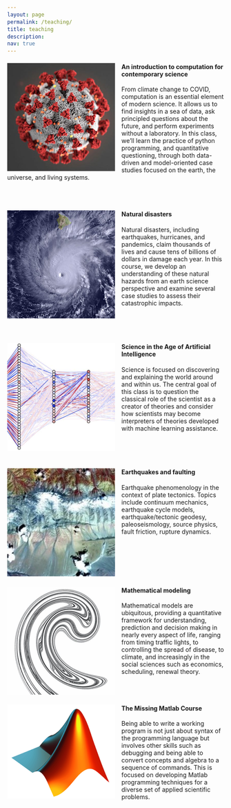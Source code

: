 ```yaml
---
layout: page
permalink: /teaching/
title: teaching
description: 
nav: true
---
```



<div style="clear: both;">
  <div style="float: left; padding-right: 3%;">
    <img src="/assets/img/classes/science5.png" alt="">
  </div>
  <div>
    <h4>An introduction to computation for contemporary science</h4>
    <p>From climate change to COVID, computation is an essential element of modern science.  It allows us to find insights in a sea of data, ask principled questions about the future, and perform experiments without a laboratory.  In this class, we’ll learn the practice of python programming, and quantitative questioning, through both data-driven and model-oriented case studies focused on the earth, the universe, and living systems.</p>
  </div>
</div>

<br>
<br>

<div style="clear: both;">
  <div style="float: left; padding-right: 3%;">
    <img src="/assets/img/classes/natural_disasters.png" alt="">
  </div>
  <div>
    <h4>Natural disasters</h4>
    <p>Natural disasters, including earthquakes, hurricanes, and pandemics, claim thousands of lives and cause tens of billions of dollars in damage each year. In this course, we develop an understanding of these natural hazards from an earth science perspective and examine several case studies to assess their catastrophic impacts. </p>
  </div>
</div>

<br>
<br>
<br>

<div style="clear: both;">
  <div style="float: left; padding-right: 3%;">
    <img src="/assets/img/classes/science_in_the_age_of_ai.png" alt="">
  </div>
  <div>
    <h4>Science in the Age of Artificial Intelligence</h4>
    <p>Science is focused on discovering and explaining the world around and within us. The central goal of this class is to question the classical role of the scientist as a creator of theories and consider how scientists may become interpreters of theories developed with machine learning assistance.</p>
  </div>
</div>

<br>
<br>
<br>

<div style="clear: both;">
  <div style="float: left; padding-right: 3%;">
    <img src="/assets/img/classes/earthquakes_and_faulting.png" alt="">
  </div>
  <div>
    <h4>Earthquakes and faulting</h4>
    <p>Earthquake phenomenology in the context of plate tectonics. Topics include continuum mechanics, earthquake cycle models, earthquake/tectonic geodesy, paleoseismology, source physics, fault friction, rupture dynamics.</p>
  </div>
</div>

<br>
<br>
<br>
<br>
<br>

<div style="clear: both;">
  <div style="float: left; padding-right: 3%;">
    <img src="/assets/img/classes/mathematical_modeling.png" alt="">
  </div>
  <div>
    <h4>Mathematical modeling</h4>
    <p>Mathematical models are ubiquitous, providing a quantitative framework for understanding, prediction and decision making in nearly every aspect of life, ranging from timing traffic lights, to controlling the spread of disease, to climate, and increasingly
in the social sciences such as economics, scheduling, renewal theory.</p>
  </div>
</div>

<br>
<br>

<div style="clear: both;">
  <div style="float: left; padding-right: 3%;">
    <img src="/assets/img/classes/missing_matlab_course.png" alt="">
  </div>
  <div>
    <h4>The Missing Matlab Course</h4>
    <p>Being able to write a working program is not just about syntax of the programming language but involves other skills such as debugging and being able to convert concepts and algebra to a sequence of commands. This is focused on developing Matlab programming techniques for a diverse set of applied scientific problems. 
</p>
  </div>
</div>
